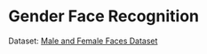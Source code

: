 # Gender Face Recognition

Dataset: [Male and Female Faces Dataset](https://www.kaggle.com/datasets/ashwingupta3012/male-and-female-faces-dataset)